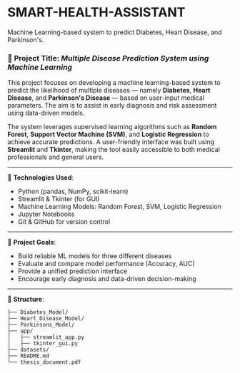 # SMART-HEALTH-ASSISTANT
Machine Learning-based system to predict Diabetes, Heart Disease, and Parkinson's.


### 📘 **Project Title**: *Multiple Disease Prediction System using Machine Learning*

This project focuses on developing a machine learning-based system to predict the likelihood of multiple diseases — namely **Diabetes**, **Heart Disease**, and **Parkinson's Disease** — based on user-input medical parameters. The aim is to assist in early diagnosis and risk assessment using data-driven models.

The system leverages supervised learning algorithms such as **Random Forest**, **Support Vector Machine (SVM)**, and **Logistic Regression** to achieve accurate predictions. A user-friendly interface was built using **Streamlit** and **Tkinter**, making the tool easily accessible to both medical professionals and general users.

---

🧠 **Technologies Used**:
- Python (pandas, NumPy, scikit-learn)
- Streamlit & Tkinter (for GUI)
- Machine Learning Models: Random Forest, SVM, Logistic Regression
- Jupyter Notebooks
- Git & GitHub for version control

---

🎯 **Project Goals**:
- Build reliable ML models for three different diseases
- Evaluate and compare model performance (Accuracy, AUC)
- Provide a unified prediction interface
- Encourage early diagnosis and data-driven decision-making

---

📂 **Structure**:
```
├── Diabetes_Model/
├── Heart_Disease_Model/
├── Parkinsons_Model/
├── app/
│   ├── streamlit_app.py
│   ├── tkinter_gui.py
├── datasets/
├── README.md
└── thesis_document.pdf
```
